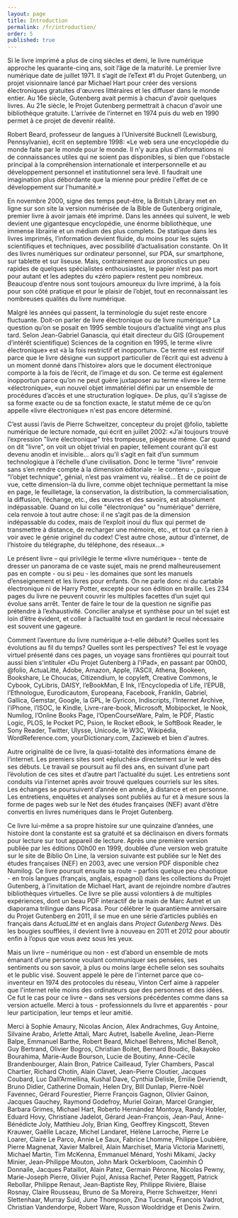```yaml
---
layout: page
title: Introduction
permalink: /fr/introduction/
order: 5
published: true
---
```

<p>Si le livre imprimé a plus de cinq siècles et demi, le livre numérique approche les quarante-cinq ans, soit l’âge de la maturité. Le premier livre numérique date de juillet 1971. Il s’agit de l’eText #1 du Projet Gutenberg, un projet visionnaire lancé par Michael Hart pour créer des versions électroniques gratuites d'œuvres littéraires et les diffuser dans le monde entier. Au 16e siècle, Gutenberg avait permis à chacun d'avoir quelques livres. Au 21e siècle, le Projet Gutenberg permettrait à chacun d'avoir une bibliothèque gratuite. L’arrivée de l’internet en 1974 puis du web en 1990 permet à ce projet de devenir réalité.</p>

<p>Robert Beard, professeur de langues à l’Université Bucknell (Lewisburg, Pennsylvanie), écrit en septembre 1998: «Le web sera une encyclopédie du monde faite par le monde pour le monde. Il n'y aura plus d'informations ni de connaissances utiles qui ne soient pas disponibles, si bien que l'obstacle principal à la compréhension internationale et interpersonnelle et au développement personnel et institutionnel sera levé. Il faudrait une imagination plus débordante que la mienne pour prédire l'effet de ce développement sur l'humanité.»</p>

<p>En novembre 2000, signe des temps peut-être, la British Library met en ligne sur son site la version numérisée de la Bible de Gutenberg originale, premier livre à avoir jamais été imprimé. Dans les années qui suivent, le web devient une gigantesque encyclopédie, une énorme bibliothèque, une immense librairie et un médium des plus complets. De statique dans les livres imprimés, l’information devient fluide, du moins pour les sujets scientifiques et techniques, avec possibilité d’actualisation constante. On lit des livres numériques sur ordinateur personnel, sur PDA, sur smartphone, sur tablette et sur liseuse. Mais, contrairement aux pronostics un peu rapides de quelques spécialistes enthousiastes, le papier n’est pas mort pour autant et les adeptes du «zéro papier» restent peu nombreux. Beaucoup d’entre nous sont toujours amoureux du livre imprimé, à la fois pour son côté pratique et pour le plaisir de l’objet, tout en reconnaissant les nombreuses qualités du livre numérique.</p>

<p>Malgré les années qui passent, la terminologie du sujet reste encore fluctuante. Doit-on parler de livre électronique ou de livre numérique? La question qu’on se posait en 1995 semble toujours d’actualité vingt ans plus tard. Selon Jean-Gabriel Ganascia, qui était directeur du GIS (Groupement d’intérêt scientifique) Sciences de la cognition en 1995, le terme «livre électronique» est «à la fois restrictif et inopportun». Ce terme est restrictif parce que le livre désigne «un support particulier de l’écrit qui est advenu à un moment donné dans l’histoire» alors que le document électronique comporte à la fois de l’écrit, de l’image et du son. Ce terme est également inopportun parce qu’on ne peut guère juxtaposer au terme «livre» le terme «électronique», «un nouvel objet immatériel défini par un ensemble de procédures d’accès et une structuration logique». De plus, qu’il s’agisse de sa forme exacte ou de sa fonction exacte, le statut même de ce qu’on appelle «livre électronique» n'est pas encore déterminé.</p>

<p>C’est aussi l’avis de Pierre Schweitzer, concepteur du projet @folio, tablette numérique de lecture nomade, qui écrit en juillet 2002: «J’ai toujours trouvé l’expression "livre électronique" très trompeuse, piégeuse même. Car quand on dit "livre", on voit un objet trivial en papier, tellement courant qu’il est devenu anodin et invisible... alors qu’il s’agit en fait d’un summum technologique à l’échelle d’une civilisation. Donc le terme "livre" renvoie sans s’en rendre compte à la dimension éditoriale - le contenu -, puisque "l’objet technique", génial, n’est pas vraiment vu, réalisé... Et de ce point de vue, cette dimension-là du livre, comme objet technique permettant la mise en page, le feuilletage, la conservation, la distribution, la commercialisation, la diffusion, l’échange, etc., des œuvres et des savoirs, est absolument indépassable. Quand on lui colle "électronique" ou "numérique" derrière, cela renvoie à tout autre chose: il ne s’agit pas de la dimension indépassable du codex, mais de l’exploit inouï du flux qui permet de transmettre à distance, de recharger une mémoire, etc., et tout ça n’a rien à voir avec le génie originel du codex! C’est autre chose, autour d’internet, de l’histoire du télégraphe, du téléphone, des réseaux...»</p>

<p>Le présent livre – qui privilégie le terme «livre numérique» - tente de dresser un panorama de ce vaste sujet, mais ne prend malheureusement pas en compte - ou si peu - les domaines que sont les manuels d’enseignement et les livres pour enfants. On ne parle donc ni du cartable électronique ni de Harry Potter, excepté pour son édition en braille. Les 234 pages du livre ne peuvent couvrir les multiples facettes d’un sujet qui évolue sans arrêt. Tenter de faire le tour de la question ne signifie pas prétendre à l’exhaustivité. Concilier analyse et synthèse pour un tel sujet est loin d’être évident, et coller à l’actualité tout en gardant le recul nécessaire est souvent une gageure.</p>

<p>Comment l’aventure du livre numérique a-t-elle débuté? Quelles sont les évolutions au fil du temps? Quelles sont les perspectives? Tel est le voyage virtuel présenté dans ces pages, un voyage sans frontières qui pourrait tout aussi bien s'intituler «Du Projet Gutenberg à l'iPad», en passant par 00h00, @folio, ActuaLitté, Adobe, Amazon, Apple, l’ASCII, Athena, Bookeen, Bookshare, Le Choucas, Citizendium, le copyleft, Creative Commons, le Cybook, CyLibris, DAISY, l’eBookMan, E Ink, l’Encyclopedia of Life, l’EPUB, l’Ethnologue, Eurodicautom, Europeana, Facebook, Franklin, Gabriel, Gallica, Gemstar, Google, la GPL, le Gyricon, Indiscripts, l'Internet Archive, l’iPhone, l’ISOC, le Kindle, Livre-rare-book, Microsoft, Mobipocket, le Nook, Numilog, l’Online Books Page, l’OpenCourseWare, Palm, le PDF, Plastic Logic, PLOS, le Pocket PC, Psion, le Rocket eBook, le SoftBook Reader, le Sony Reader, Twitter, Ulysse, Unicode, le W3C, Wikipédia, WordReference.com, yourDictionary.com, Zazieweb et bien d'autres.</p>

<p>Autre originalité de ce livre, la quasi-totalité des informations émane de l’internet. Les premiers sites sont «épluchés» directement sur le web dès ses débuts. Le travail se poursuit au fil des ans, en suivant d’une part l’évolution de ces sites et d’autre part l’actualité du sujet. Les entretiens sont conduits via l’internet après avoir trouvé quelques courriels sur les sites. Les échanges se poursuivent d’année en année, à distance et en personne. Les entretiens, enquêtes et analyses sont publiés au fur et à mesure sous la forme de pages web sur le Net des études françaises (NEF) avant d’être convertis en livres numériques dans le Projet Gutenberg.</p>

<p>Ce livre lui-même a sa propre histoire sur une quinzaine d’années, une histoire dont la constante est sa gratuité et sa déclinaison en divers formats pour lecture sur tout appareil de lecture. Après une première version publiée par les éditions 00h00 en 1999, doublée d’une version web gratuite sur le site de Biblio On Line, la version suivante est publiée sur le Net des études françaises (NEF) en 2003, avec une version PDF disponible chez Numilog. Ce livre poursuit ensuite sa route – parfois quelque peu chaotique - en trois langues (français, anglais, espagnol) dans les collections du Projet Gutenberg, à l’invitation de Michael Hart, avant de rejoindre nombre d’autres bibliothèques virtuelles. Ce livre se plie aussi volontiers à de multiples expériences, dont un beau PDF interactif de la main de Marc Autret et un diaporama trilingue dans Picasa. Pour célébrer le quarantième anniversaire du Projet Gutenberg en 2011, il se mue en une série d’articles publiés en français dans <em>ActuaLitté</em> et en anglais dans <em>Project Gutenberg News</em>. Dès les bougies soufflées, il devient livre à nouveau en 2011 et 2012 pour aboutir enfin à l’opus que vous avez sous les yeux.</p>

<p>Mais un livre – numérique ou non - est d’abord un ensemble de mots émanant d’une personne voulant communiquer ses pensées, ses sentiments ou son savoir, à plus ou moins large échelle selon ses souhaits et le public visé. Souvent appelé le père de l'internet parce que co-inventeur en 1974 des protocoles du réseau, Vinton Cerf aime à rappeler que l'internet relie moins des ordinateurs que des personnes et des idées. Ce fut le cas pour ce livre – dans ses versions précédentes comme dans sa version actuelle. Merci à tous - professionnels du livre et apparentés - pour leur participation, leur temps et leur amitié.</p>

<p>Merci à Sophie Amaury, Nicolas Ancion, Alex Andrachmes, Guy Antoine, Silvaine Arabo, Arlette Attali, Marc Autret, Isabelle Aveline, Jean-Pierre Balpe, Emmanuel Barthe, Robert Beard, Michael Behrens, Michel Benoît, Guy Bertrand, Olivier Bogros, Christian Boitet, Bernard Boudic, Bakayoko Bourahima, Marie-Aude Bourson, Lucie de Boutiny, Anne-Cécile Brandenbourger, Alain Bron, Patrice Cailleaud, Tyler Chambers, Pascal Chartier, Richard Chotin, Alain Clavet, Jean-Pierre Cloutier, Jacques Coubard, Luc Dall’Armellina, Kushal Dave, Cynthia Delisle, Émilie Devriendt, Bruno Didier, Catherine Domain, Helen Dry, Bill Dunlap, Pierre-Noël Favennec, Gérard Fourestier, Pierre François Gagnon, Olivier Gainon, Jacques Gauchey, Raymond Godefroy, Muriel Goiran, Marcel Grangier, Barbara Grimes, Michael Hart, Roberto Hernández Montoya, Randy Hobler, Eduard Hovy, Christiane Jadelot, Gérard Jean-François, Jean-Paul, Anne-Bénédicte Joly, Matthieu Joly, Brian King, Geoffrey Kingscott, Steven Krauwer, Gaëlle Lacaze, Michel Landaret, Hélène Larroche, Pierre Le Loarer, Claire Le Parco, Annie Le Saux, Fabrice Lhomme, Philippe Loubière, Pierre Magnenat, Xavier Malbreil, Alain Marchiset, Maria Victoria Marinetti, Michael Martin, Tim McKenna, Emmanuel Ménard, Yoshi Mikami, Jacky Minier, Jean-Philippe Mouton, John Mark Ockerbloom, Caoimhín Ó Donnaíle, Jacques Pataillot, Alain Patez, Germain Péronne, Nicolas Pewny, Marie-Joseph Pierre, Olivier Pujol, Anissa Rachef, Peter Raggett, Patrick Rebollar, Philippe Renaut, Jean-Baptiste Rey, Philippe Rivière, Blaise Rosnay, Claire Rousseau, Bruno de Sa Moreira, Pierre Schweitzer, Henri Slettenhaar, Murray Suid, June Thompson, Zina Tucsnak, François Vadrot, Christian Vandendorpe, Robert Ware, Russon Wooldridge et Denis Zwirn.</p>